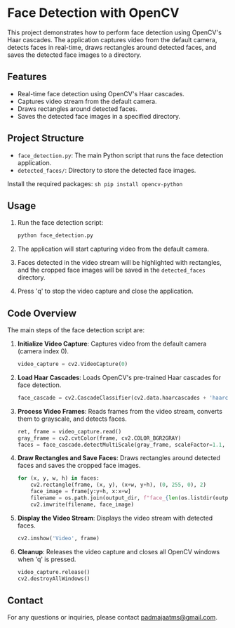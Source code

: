# Face Detection with OpenCV

This project demonstrates how to perform face detection using OpenCV's Haar cascades. The application captures video from the default camera, detects faces in real-time, draws rectangles around detected faces, and saves the detected face images to a directory.

## Features

- Real-time face detection using OpenCV's Haar cascades.
- Captures video stream from the default camera.
- Draws rectangles around detected faces.
- Saves the detected face images in a specified directory.

## Project Structure

- `face_detection.py`: The main Python script that runs the face detection application.
- `detected_faces/`: Directory to store the detected face images.


Install the required packages:
    ```sh
    pip install opencv-python
    ```

## Usage

1. Run the face detection script:
    ```sh
    python face_detection.py
    ```

2. The application will start capturing video from the default camera.

3. Faces detected in the video stream will be highlighted with rectangles, and the cropped face images will be saved in the `detected_faces` directory.

4. Press 'q' to stop the video capture and close the application.

## Code Overview

The main steps of the face detection script are:

1. **Initialize Video Capture**: Captures video from the default camera (camera index 0).
    ```python
    video_capture = cv2.VideoCapture(0)
    ```

2. **Load Haar Cascades**: Loads OpenCV's pre-trained Haar cascades for face detection.
    ```python
    face_cascade = cv2.CascadeClassifier(cv2.data.haarcascades + 'haarcascade_frontalface_default.xml')
    ```

3. **Process Video Frames**: Reads frames from the video stream, converts them to grayscale, and detects faces.
    ```python
    ret, frame = video_capture.read()
    gray_frame = cv2.cvtColor(frame, cv2.COLOR_BGR2GRAY)
    faces = face_cascade.detectMultiScale(gray_frame, scaleFactor=1.1, minNeighbors=5, minSize=(30, 30))
    ```

4. **Draw Rectangles and Save Faces**: Draws rectangles around detected faces and saves the cropped face images.
    ```python
    for (x, y, w, h) in faces:
        cv2.rectangle(frame, (x, y), (x+w, y+h), (0, 255, 0), 2)
        face_image = frame[y:y+h, x:x+w]
        filename = os.path.join(output_dir, f"face_{len(os.listdir(output_dir))}.jpg")
        cv2.imwrite(filename, face_image)
    ```

5. **Display the Video Stream**: Displays the video stream with detected faces.
    ```python
    cv2.imshow('Video', frame)
    ```

6. **Cleanup**: Releases the video capture and closes all OpenCV windows when 'q' is pressed.
    ```python
    video_capture.release()
    cv2.destroyAllWindows()
    ```

## Contact

For any questions or inquiries, please contact [padmajaatms@gmail.com](padmajaatms@gmail.com).

